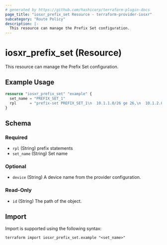 ```yaml
---
# generated by https://github.com/hashicorp/terraform-plugin-docs
page_title: "iosxr_prefix_set Resource - terraform-provider-iosxr"
subcategory: "Route Policy"
description: |-
  This resource can manage the Prefix Set configuration.
---
```


# iosxr_prefix_set (Resource)

This resource can manage the Prefix Set configuration.

## Example Usage

```terraform
resource "iosxr_prefix_set" "example" {
  set_name = "PREFIX_SET_1"
  rpl      = "prefix-set PREFIX_SET_1\n  10.1.1.0/26 ge 26,\n  10.1.2.0/26 ge 26\nend-set\n"
}
```

<!-- schema generated by tfplugindocs -->
## Schema

### Required

- `rpl` (String) prefix statements
- `set_name` (String) Set name

### Optional

- `device` (String) A device name from the provider configuration.

### Read-Only

- `id` (String) The path of the object.

## Import

Import is supported using the following syntax:

```shell
terraform import iosxr_prefix_set.example "<set_name>"
```
